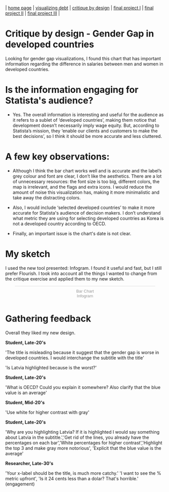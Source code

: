 | [home page](https://cmustudent.github.io/tswd-portfolio-templates/) | [visualizing debt](visualizing-government-debt) | [critique by design](critique-by-design) | [final project I](final-project-part-one) | [final project II](final-project-part-two) | [final project III](final-project-part-three) |

# Critique by design - Gender Gap in developed countries

Looking for gender gap visualizations, I found this chart that has important information regarding the difference in salaries between men and women in developed countries.




# Is the information engaging for Statista's audience?

* Yes. The overall information is interesting and useful for the audience as it refers to a sublet of ‘developed countries’, making them notice that development doesn’t necessarily imply wage equity. But, according to Statista’s mission, they ‘enable our clients and customers to make the best decisions’, so I think it should be more accurate and less cluttered.


# A few key observations:

* Although I think the bar chart works well and is accurate and the label’s grey colour and font are clear, I don’t like the aesthetics. There are a lot of unnecessary resources: the font size is too big, different colors, the map is irrelevant, and the flags and extra icons. I would reduce the amount of noise this visualization has, making it more minimalistic and take away the distracting colors.
  
* Also, I would include ‘selected developed countries’ to make it more accurate for Statista's audience of decision makers. I don’t understand what metric they are using for selecting developed countries as Korea is not a developed country according to OECD.
  
* Finally, an important issue is the chart's date is not clear.

# My sketch

I used the new tool presented: Infogram. I found it useful and fast, but I still prefer Flourish. I took into account all the things I wanted to change from the critique exercise and applied them to my new sketch.

<div class="infogram-embed" data-id="c405cfc9-dd70-4904-9f63-940f49851efb" data-type="interactive" data-title="Bar Chart"></div><script>!function(e,n,i,s){var d="InfogramEmbeds";var o=e.getElementsByTagName(n)[0];if(window[d]&&window[d].initialized)window[d].process&&window[d].process();else if(!e.getElementById(i)){var r=e.createElement(n);r.async=1,r.id=i,r.src=s,o.parentNode.insertBefore(r,o)}}(document,"script","infogram-async","https://infogram.com/js/dist/embed-loader-min.js");</script><div style="padding:8px 0;font-family:Arial!important;font-size:13px!important;line-height:15px!important;text-align:center;border-top:1px solid #dadada;margin:0 30px"><a href="https://infogram.com/c405cfc9-dd70-4904-9f63-940f49851efb" style="color:#989898!important;text-decoration:none!important;" target="_blank">Bar Chart</a><br><a href="https://infogram.com" style="color:#989898!important;text-decoration:none!important;" target="_blank" rel="nofollow">Infogram</a></div>

# Gathering feedback

Overall they liked my new design.

**Student, Late-20's**

'The title is misleading because it suggest that the gender gap is worse in developed countries. I would interchange the subtitle with the title'

'Is Latvia highlighted because is the worst?'

**Student, Late-20's**

'What is OECD? Could you explain it somewhere? Also clarify that the blue value is an average'

**Student, Mid-20's**

'Use white for higher contrast with gray'

**Student, Late-20's**

'Why are you highlighting Latvia? If it is highlighted I would say something about Latvia in the subtitle.','Get rid of the lines, you already have the percentages on each bar','White percentages for higher contrast','Highlight the top 3 and make gray more notorious', 'Explicit that the blue value is the average'

**Researcher, Late-30's**

'Your x-label should be the title, is much more catchy.' 'I want to see the % metric upfront', 'Is it 24 cents less than a dolar? That's horrible.' (engagement)


<div class="flourish-embed" data-src="story/2036518"><script src="https://public.flourish.studio/resources/embed.js"></script></div>
